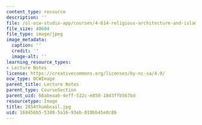 ```yaml
---
content_type: resource
description: ''
file: /ol-ocw-studio-app/courses/4-614-religious-architecture-and-islamic-cultures-fall-2002/168456b553485a1693eb018bb45e0c86_2054thumbnail.jpg
file_size: 40604
file_type: image/jpeg
image_metadata:
  caption: ''
  credit: ''
  image-alt: ''
learning_resource_types:
- Lecture Notes
license: https://creativecommons.org/licenses/by-nc-sa/4.0/
ocw_type: OCWImage
parent_title: Lecture Notes
parent_type: CourseSection
parent_uid: 68abeaab-4eff-532c-e858-18d3ffb567bd
resourcetype: Image
title: 2054thumbnail.jpg
uid: 168456b5-5348-5a16-93eb-018bb45e0c86
---
```

